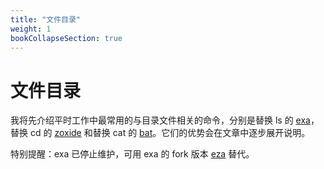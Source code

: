 ```yaml
---
title: "文件目录"
weight: 1
bookCollapseSection: true
---
```


# 文件目录

我将先介绍平时工作中最常用的与目录文件相关的命令，分别是替换 ls 的 [exa](https://github.com/ogham/exa)，替换 cd 的 [zoxide](https://github.com/ajeetdsouza/zoxide) 和替换 cat 的 [bat](https://github.com/sharkdp/bat)。它们的优势会在文章中逐步展开说明。

特别提醒：exa 已停止维护，可用 exa 的 fork 版本 [eza](https://github.com/eza-community/eza) 替代。



